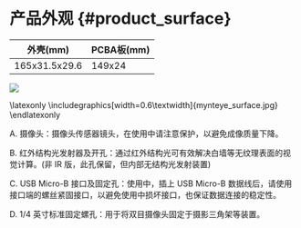# 产品外观 {#product_surface}

| 外壳(mm) | PCBA板(mm) |
| ------ | ------ |
| 165x31.5x29.6 | 149x24 |

![](zh-Hans/mynteye_surface.jpg)

\latexonly
\includegraphics[width=0.6\textwidth]{mynteye_surface.jpg}
\endlatexonly

A. 摄像头：摄像头传感器镜头，在使用中请注意保护，以避免成像质量下降。

B. 红外结构光发射器及开孔：通过红外结构光可有效解决白墙等无纹理表面的视觉计算。(非 IR 版，此孔保留，但内部无结构光发射装置)

C. USB Micro-B 接口及固定孔：使用中，插上 USB Micro-B 数据线后，请使用接口端的螺丝紧固接口，以避免使用中损坏接口，也保证数据连接的稳定性。

D. 1/4 英寸标准固定螺孔：用于将双目摄像头固定于摄影三角架等装置。